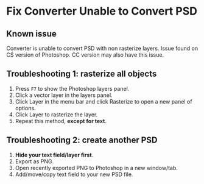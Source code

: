 # Fix Converter Unable to Convert PSD

## Known issue

Converter is unable to convert PSD with non rasterize layers. Issue found on CS version of
Photoshop. CC version may also have this issue.

## Troubleshooting 1: rasterize all objects

1. Press `F7` to show the Photoshop layers panel.
2. Click a vector layer in the layers panel.
3. Click Layer in the menu bar and click Rasterize to open a new panel of options.
4. Click Layer to rasterize the layer.
5. Repeat this method, **except for text**.

## Troubleshooting 2: create another PSD

1. **Hide your text field/layer first**.
2. Export as PNG.
3. Open recently exported PNG to Photoshop in a new window/tab.
4. Add/move/copy text field to your new PSD file.